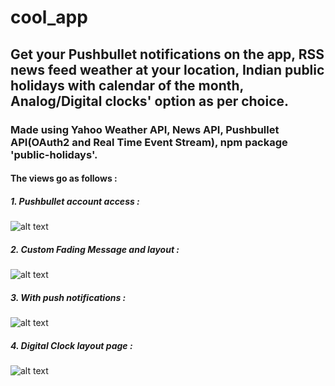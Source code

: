 # cool_app
## Get your Pushbullet notifications on the app, RSS news feed weather at your location, Indian public holidays with calendar of the month, Analog/Digital clocks' option as per choice.
### Made using Yahoo Weather API, News API, Pushbullet API(OAuth2 and Real Time Event Stream), npm package 'public-holidays'.
#### The views go as follows :
##### 1. Pushbullet account access :
![alt text](https://raw.githubusercontent.com/solitude79/cool_app/master/output/oauth.png)
##### 2. Custom Fading Message and layout :
![alt text](https://raw.githubusercontent.com/solitude79/cool_app/master/output/message.png)
##### 3. With push notifications :
![alt text](https://raw.githubusercontent.com/solitude79/cool_app/master/output/analog.png)
##### 4. Digital Clock layout page :
![alt text](https://raw.githubusercontent.com/solitude79/cool_app/master/output/digital.png)

